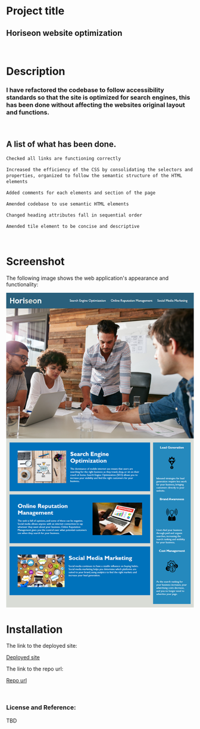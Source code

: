# Project title


 ## Horiseon website optimization


<br/>

# Description
### I have refactored the codebase to follow accessibility standards so that the site is optimized for search engines, this has been done without affecting the websites original layout and functions.
<br/>

## A list of what has been done.

```
Checked all links are functioning correctly
```
```
Increased the efficiency of the CSS by consolidating the selectors and properties, organized to follow the semantic structure of the HTML elements
```
```
Added comments for each elements and section of the page
```
```
Amended codebase to use semantic HTML elements
```
```
Changed heading attributes fall in sequential order
```
```
Amended tile element to be concise and descriptive
```

<br/>

# Screenshot

The following image shows the web application's appearance and functionality:

![The Horiseon webpage includes a navigation bar, a header image, and cards with text and images at the bottom of the page.](./assets/images/site-expectation-image.png "site image")

# Installation

The link to the deployed site:

[Deployed site](https://devrayhe.github.io/html-css-git-code-refactor/)

The link to the repo url:

[Repo url](https://github.com/DevRayHE/html-css-git-code-refactor.git)

<br/>

### License and Reference: 

TBD

